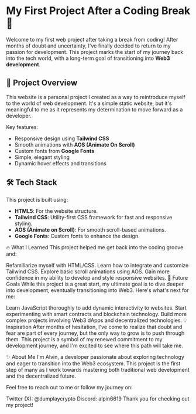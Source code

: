 # My First Project After a Coding Break 🚀

Welcome to my first web project after taking a break from coding! After months of doubt and uncertainty, I've finally decided to return to my passion for development. This project marks the start of my journey back into the tech world, with a long-term goal of transitioning into **Web3 development**.

## 🌟 Project Overview

This website is a personal project I created as a way to reintroduce myself to the world of web development. It's a simple static website, but it's meaningful to me as it represents my determination to move forward as a developer. 

Key features:
- Responsive design using **Tailwind CSS**
- Smooth animations with **AOS (Animate On Scroll)**
- Custom fonts from **Google Fonts**
- Simple, elegant styling
- Dynamic hover effects and transitions

## 🛠 Tech Stack

This project is built using:
- **HTML5**: For the website structure.
- **Tailwind CSS**: Utility-first CSS framework for fast and responsive styling.
- **AOS (Animate on Scroll)**: For smooth scroll-based animations.
- **Google Fonts**: Custom fonts to enhance the design.

🔥 What I Learned
This project helped me get back into the coding groove and:

Refamiliarize myself with HTML/CSS.
Learn how to integrate and customize Tailwind CSS.
Explore basic scroll animations using AOS.
Gain more confidence in my ability to develop and style responsive websites.
🎯 Future Goals
While this project is a great start, my ultimate goal is to dive deeper into development, eventually transitioning into Web3. Here's what's next for me:

Learn JavaScript thoroughly to add dynamic interactivity to websites.
Start experimenting with smart contracts and blockchain technology.
Build more complex projects involving Web3 dApps and decentralized technologies.
💡 Inspiration
After months of hesitation, I've come to realize that doubt and fear are part of every journey, but the only way to grow is to push through them. This project is a symbol of my renewed commitment to my development journey, and I'm excited to see where this path will take me.

✨ About Me
I'm Alvin, a developer passionate about exploring technology and eager to transition into the Web3 ecosystem. This project is the first step of many as I work towards mastering both traditional web development and the decentralized future.

Feel free to reach out to me or follow my journey on:

Twitter (X): @dumplaycrypto
Discord: alpin6619
Thank you for checking out my project!

